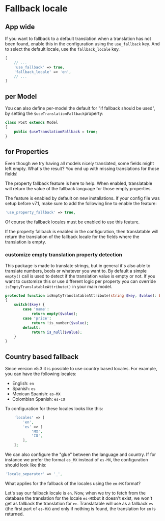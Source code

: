 # Fallback locale

## App wide

If you want to fallback to a default translation when a translation has not been found, enable this in the configuration using the `use_fallback` key. And to select the default locale, use the `fallback_locale` key.

```php
[
    // ...
    'use_fallback' => true,
    'fallback_locale' => 'en',
    // ...
]
```

## per Model

You can also define per-model the default for "if fallback should be used", by setting the `$useTranslationFallback`property:

```php
class Post extends Model
{
    public $useTranslationFallback = true;
}
```

## for Properties

Even though we try having all models nicely translated, some fields might left empty. What's the result? You end up with missing translations for those fields!

The property fallback feature is here to help. When enabled, translatable will return the value of the fallback language for those empty properties.

The feature is enabled by default on new installations. If your config file was setup before v7.1, make sure to add the following line to enable the feature:

```php
'use_property_fallback' => true,
```

Of course the fallback locales must be enabled to use this feature.

If the property fallback is enabled in the configuration, then translatable will return the translation of the fallback locale for the fields where the translation is empty.

### **customize empty translation property detection**

This package is made to translate strings, but in general it's also able to translate numbers, bools or whatever you want to. By default a simple `empty()` call is used to detect if the translation value is empty or not. If you want to customize this or use different logic per property you can override `isEmptyTranslatableAttribute()` in your main model.

```php
protected function isEmptyTranslatableAttribute(string $key, $value): bool
{
    switch($key) {
        case 'name':
            return empty($value);
        case 'price':
            return !is_number($value);
        default:
            return is_null($value);
    }
}
```

## **Country based fallback**

Since version v5.3 it is possible to use country based locales. For example, you can have the following locales:

* English: `en`
* Spanish: `es`
* Mexican Spanish: `es-MX`
* Colombian Spanish: `es-CO`

To configuration for these locales looks like this:

```php
    'locales' => [ 
        'en',
        'es' => [
            'MX',
            'CO',
        ],
    ];
```

We can also configure the "glue" between the language and country. If for instance we prefer the format `es_MX` instead of `es-MX`, the configuration should look like this:

```php
'locale_separator' => '_',
```

What applies for the fallback of the locales using the `en-MX` format?

Let's say our fallback locale is `en`. Now, when we try to fetch from the database the translation for the locale `es-MX`but it doesn't exist, we won't get as fallback the translation for `en`. Translatable will use as a fallback `es` \(the first part of `es-MX`\) and only if nothing is found, the translation for `en` is returned.

